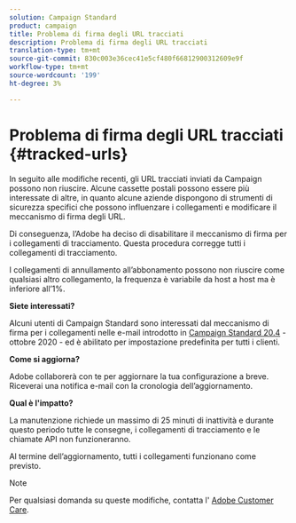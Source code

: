 ```yaml
---
solution: Campaign Standard
product: campaign
title: Problema di firma degli URL tracciati
description: Problema di firma degli URL tracciati
translation-type: tm+mt
source-git-commit: 830c003e36cec41e5cf480f66812900312609e9f
workflow-type: tm+mt
source-wordcount: '199'
ht-degree: 3%

---
```



# Problema di firma degli URL tracciati {#tracked-urls}

In seguito alle modifiche recenti, gli URL tracciati inviati da Campaign possono non riuscire. Alcune cassette postali possono essere più interessate di altre, in quanto alcune aziende dispongono di strumenti di sicurezza specifici che possono influenzare i collegamenti e modificare il meccanismo di firma degli URL.

Di conseguenza, l’Adobe ha deciso di disabilitare il meccanismo di firma per i collegamenti di tracciamento. Questa procedura corregge tutti i collegamenti di tracciamento.

I collegamenti di annullamento all’abbonamento possono non riuscire come qualsiasi altro collegamento, la frequenza è variabile da host a host ma è inferiore all’1%.

**Siete interessati?**

Alcuni utenti di Campaign Standard sono interessati dal meccanismo di firma per i collegamenti nelle e-mail introdotto in [Campaign Standard 20.4](release-notes-2020.md#release-20-4---october-2020) - ottobre 2020 - ed è abilitato per impostazione predefinita per tutti i clienti.

**Come si aggiorna?**

Adobe collaborerà con te per aggiornare la tua configurazione a breve. Riceverai una notifica e-mail con la cronologia dell’aggiornamento.

**Qual è l&#39;impatto?**

La manutenzione richiede un massimo di 25 minuti di inattività e durante questo periodo tutte le consegne, i collegamenti di tracciamento e le chiamate API non funzioneranno.

Al termine dell’aggiornamento, tutti i collegamenti funzionano come previsto.

>[!NOTE]
>
>Per qualsiasi domanda su queste modifiche, contatta l&#39; [Adobe Customer Care](https://helpx.adobe.com/it/enterprise/admin-guide.html/enterprise/using/support-for-experience-cloud.ug.html).

